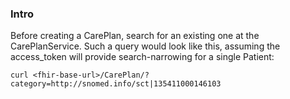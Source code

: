 ### Intro

Before creating a CarePlan, search for an existing one at the CarePlanService. Such a query would look like this, assuming the access_token will provide search-narrowing for a single Patient:

```
curl <fhir-base-url>/CarePlan/?category=http://snomed.info/sct|135411000146103
```